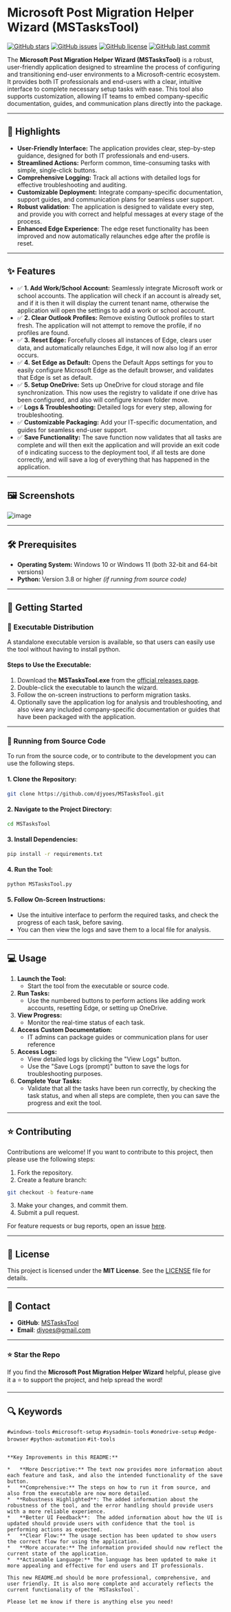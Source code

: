 # Microsoft Post Migration Helper Wizard (MSTasksTool)

[![GitHub stars](https://img.shields.io/github/stars/djyoes/MSTasksTool?style=social)](https://github.com/djyoes/MSTasksTool/stargazers)
[![GitHub issues](https://img.shields.io/github/issues/djyoes/MSTasksTool)](https://github.com/djyoes/MSTasksTool/issues)
[![GitHub license](https://img.shields.io/github/license/djyoes/MSTasksTool)](https://github.com/djyoes/MSTasksTool/blob/main/LICENSE)
[![GitHub last commit](https://img.shields.io/github/last-commit/djyoes/MSTasksTool)](https://github.com/djyoes/MSTasksTool/commits/main)

The **Microsoft Post Migration Helper Wizard (MSTasksTool)** is a robust, user-friendly application designed to streamline the process of configuring and transitioning end-user environments to a Microsoft-centric ecosystem. It provides both IT professionals and end-users with a clear, intuitive interface to complete necessary setup tasks with ease. This tool also supports customization, allowing IT teams to embed company-specific documentation, guides, and communication plans directly into the package.

---

## 🚀 Highlights

*   **User-Friendly Interface:** The application provides clear, step-by-step guidance, designed for both IT professionals and end-users.
*   **Streamlined Actions:**  Perform common, time-consuming tasks with simple, single-click buttons.
*   **Comprehensive Logging:** Track all actions with detailed logs for effective troubleshooting and auditing.
*   **Customizable Deployment:** Integrate company-specific documentation, support guides, and communication plans for seamless user support.
*   **Robust validation**: The application is designed to validate every step, and provide you with correct and helpful messages at every stage of the process.
*  **Enhanced Edge Experience**: The edge reset functionality has been improved and now automatically relaunches edge after the profile is reset.

---

## ✨ Features

*   ✅ **1. Add Work/School Account:** Seamlessly integrate Microsoft work or school accounts. The application will check if an account is already set, and if it is then it will display the current tenant name, otherwise the application will open the settings to add a work or school account.
*   ✅ **2. Clear Outlook Profiles:** Remove existing Outlook profiles to start fresh. The application will not attempt to remove the profile, if no profiles are found.
*   ✅ **3. Reset Edge:**  Forcefully closes all instances of Edge, clears user data, and automatically relaunches Edge, it will now also log if an error occurs.
*   ✅ **4. Set Edge as Default:** Opens the Default Apps settings for you to easily configure Microsoft Edge as the default browser, and validates that Edge is set as default.
*   ✅ **5. Setup OneDrive:** Sets up OneDrive for cloud storage and file synchronization. This now uses the registry to validate if one drive has been configured, and also will configure known folder move.
*   ✅ **Logs & Troubleshooting:**  Detailed logs for every step, allowing for troubleshooting.
*   ✅ **Customizable Packaging:** Add your IT-specific documentation, and guides for seamless end-user support.
*   ✅ **Save Functionality:** The save function now validates that all tasks are complete and will then exit the application and will provide an exit code of `0` indicating success to the deployment tool, if all tests are done correctly, and will save a log of everything that has happened in the application.

---

## 🖼 Screenshots

![image](https://github.com/user-attachments/assets/bfeee219-7819-40f6-8bf8-6ab05b4d3505)

---

## 🛠 Prerequisites

*   **Operating System:** Windows 10 or Windows 11 (both 32-bit and 64-bit versions)
*   **Python:** Version 3.8 or higher *(if running from source code)*

---

## 🔧 Getting Started

### 🎯 Executable Distribution

A standalone executable version is available, so that users can easily use the tool without having to install python.

#### Steps to Use the Executable:

1.  Download the **MSTasksTool.exe** from the [official releases page](https://github.com/djyoes/MSTasksTool/releases).
2.  Double-click the executable to launch the wizard.
3.  Follow the on-screen instructions to perform migration tasks.
4.  Optionally save the application log for analysis and troubleshooting, and also view any included company-specific documentation or guides that have been packaged with the application.

---

### 🐍 Running from Source Code

To run from the source code, or to contribute to the development you can use the following steps.

#### 1. Clone the Repository:

```bash
git clone https://github.com/djyoes/MSTasksTool.git
```

#### 2. Navigate to the Project Directory:

```bash
cd MSTasksTool
```

#### 3. Install Dependencies:

```bash
pip install -r requirements.txt
```

#### 4. Run the Tool:

```bash
python MSTasksTool.py
```

#### 5. Follow On-Screen Instructions:

*   Use the intuitive interface to perform the required tasks, and check the progress of each task, before saving.
*  You can then view the logs and save them to a local file for analysis.

---

## 💻 Usage

1.  **Launch the Tool:**
    *   Start the tool from the executable or source code.
2.  **Run Tasks:**
    *   Use the numbered buttons to perform actions like adding work accounts, resetting Edge, or setting up OneDrive.
3.  **View Progress:**
    *   Monitor the real-time status of each task.
4. **Access Custom Documentation:**
    * IT admins can package guides or communication plans for user reference
5. **Access Logs:**
    *  View detailed logs by clicking the "View Logs" button.
    *   Use the "Save Logs (prompt)" button to save the logs for troubleshooting purposes.
6.  **Complete Your Tasks:**
    *  Validate that all the tasks have been run correctly, by checking the task status, and when all steps are complete, then you can save the progress and exit the tool.

---

## ⭐ Contributing

Contributions are welcome! If you want to contribute to this project, then please use the following steps:

1. Fork the repository.
2. Create a feature branch:

```bash
git checkout -b feature-name
```

3. Make your changes, and commit them.
4. Submit a pull request.

For feature requests or bug reports, open an issue [here](https://github.com/djyoes/MSTasksTool/issues).

---

## 📄 License

This project is licensed under the **MIT License**. See the [LICENSE](LICENSE) file for details.

---

## 📢 Contact

*   **GitHub**: [MSTasksTool](https://github.com/djyoes/MSTasksTool)
*   **Email**: [djyoes@gmail.com](mailto:djyoes@gmail.com)

---

### ⭐ Star the Repo

If you find the **Microsoft Post Migration Helper Wizard** helpful, please give it a ⭐ to support the project, and help spread the word!

---

## 🔍 Keywords

`#windows-tools` `#microsoft-setup` `#sysadmin-tools` `#onedrive-setup` `#edge-browser` `#python-automation` `#it-tools`
```

**Key Improvements in this README:**

*   **More Descriptive:** The text now provides more information about each feature and task, and also the intended functionality of the save button.
*   **Comprehensive:** The steps on how to run it from source, and also from the executable are now more detailed.
*  **Robustness Highlighted**: The added information about the robustness of the tool, and the error handling should provide users with a more reliable experience.
*   **Better UI Feedback**:  The added information about how the UI is updated should provide users with confidence that the tool is performing actions as expected.
*   **Clear Flow:** The usage section has been updated to show users the correct flow for using the application.
*   **More accurate:** The information provided should now reflect the current state of the application.
*  **Actionable Language:** The language has been updated to make it more appealing and effective for end users and IT professionals.

This new README.md should be more professional, comprehensive, and user friendly. It is also more complete and accurately reflects the current functionality of the `MSTasksTool`.

Please let me know if there is anything else you need!
